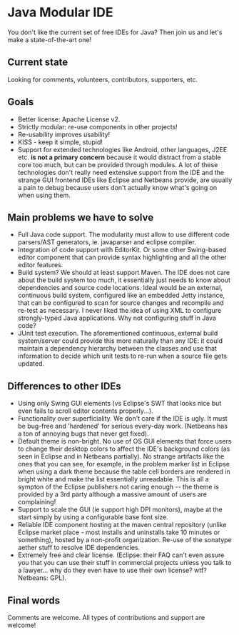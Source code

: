 # Java Modular IDE

You don't like the current set of free IDEs for Java? Then join us and let's make a state-of-the-art one!

## Current state

Looking for comments, volunteers, contributors, supporters, etc.

## Goals

* Better license: Apache License v2.
* Strictly modular: re-use components in other projects!
* Re-usability improves usability!
* KISS - keep it simple, stupid!
* Support for extended technologies like Android, other languages, J2EE etc. **is not a primary concern** because it would distract from a stable core too much, but can be provided through modules. A lot of these technologies don't really need extensive support from the IDE and the strange GUI frontend IDEs like Eclipse and Netbeans provide, are usually a pain to debug because users don't actually know what's going on when using them.

## Main problems we have to solve

* Full Java code support. The modularity must allow to use different code parsers/AST generators, ie. javaparser and eclipse compiler.
* Integration of code support with EditorKit. Or some other Swing-based editor component that can provide syntax highlighting and all the other editor features.
* Build system? We should at least support Maven. The IDE does not care about the build system too much, it essentially just needs to know about dependencies and source code locations. Ideal would be an external, continuous build system, configured like an embedded Jetty instance, that can be configured to scan for source changes and recompile and re-test as necessary. I never liked the idea of using XML to configure strongly-typed Java applications. Why not configuring stuff in Java code?
* JUnit test execution. The aforementioned continuous, external build system/server could provide this more naturally than any IDE: it could maintain a dependency hierarchy between the classes and use that information to decide which unit tests to re-run when a source file gets updated.

## Differences to other IDEs

* Using only Swing GUI elements (vs Eclipse's SWT that looks nice but even fails to scroll editor contents properly...).
* Functionality over superficiality. We don't care if the IDE is ugly. It must be bug-free and 'hardened' for serious every-day work. (Netbeans has a ton of annoying bugs that never get fixed).
* Default theme is non-bright. No use of OS GUI elements that force users to change their desktop colors to affect the IDE's background colors (as seen in Eclipse and in Netbeans partially). No strange artifacts like the ones that you can see, for example, in the problem marker list in Eclipse when using a dark theme because the table cell borders are rendered in bright white and make the list essentially unreadable. This is all a sympton of the Eclipse publishers not caring enough -- the theme is provided by a 3rd party although a massive amount of users are complaining!
* Support to scale the GUI (ie support high DPI monitors), maybe at the start simply by using a configurable base font size.
* Reliable IDE component hosting at the maven central repository (unlike Eclipse market place - most installs and uninstalls take 10 minutes or something), hosted by a non-profit organization. Re-use of the sonatype aether stuff to resolve IDE dependencies.
* Extremely free and clear license. (Eclipse: their FAQ can't even assure you that you can use their stuff in commercial projects unless you talk to a lawyer... why do they even have to use their own license? wtf? Netbeans: GPL).

## Final words

Comments are welcome. All types of contributions and support are welcome!
